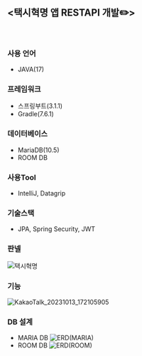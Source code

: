 ## <택시혁명 앱 RESTAPI 개발✏️>
</br>

### 사용 언어
- JAVA(17)

### 프레임워크
- 스프링부트(3.1.1)
- Gradle(7.6.1)

### 데이터베이스
- MariaDB(10.5)
- ROOM DB

### 사용Tool
- IntelliJ, Datagrip

### 기술스택
- JPA, Spring Security, JWT

### 판넬
![택시혁명](https://github.com/jeonghyeon4782/TaxiProjectRestApi/assets/102511188/2dc9ee5a-9d0e-46a8-95d7-f2bb971dba36)

### 기능
![KakaoTalk_20231013_172105905](https://github.com/jeonghyeon4782/TaxiProjectRestApi/assets/102511188/6a29decc-4c9f-4b0f-8e7d-c600235972c8)

### DB 설계
- MARIA DB
![ERD(MARIA)](https://github.com/jeonghyeon4782/TaxiProjectRestApi/assets/102511188/80ac16fe-92fb-4b36-a5e4-2d87e0e2688a)
- ROOM DB
![ERD(ROOM)](https://github.com/jeonghyeon4782/TaxiProjectRestApi/assets/102511188/7a323220-d4cd-46ff-b18f-c083fe58092b)
